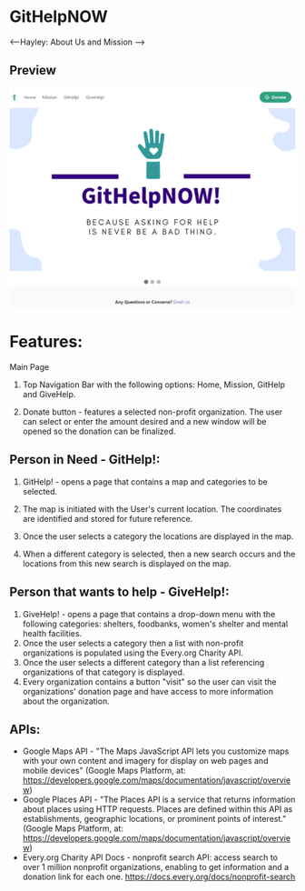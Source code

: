 # GitHelpNOW

<--Hayley: About Us and Mission -->

## Preview

![Preview](./assets/screenshots/preview.png)


# Features:

Main Page

1. Top Navigation Bar with the following options: Home, Mission, GitHelp and GiveHelp.

2. Donate button - features a selected non-profit organization. The user can select or enter the amount desired and a new window will be opened so the donation can be finalized.

## Person in Need - GitHelp!:

1. GitHelp! - opens a page that contains a map and categories to be selected.

2. The map is initiated with the User's current location. The coordinates are identified and stored for future reference.

3. Once the user selects a category the locations are displayed in the map.

4. When a different category is selected, then a new search occurs and the locations from this new search is displayed on the map.

## Person that wants to help - GiveHelp!:

1. GiveHelp! - opens a page that contains a drop-down menu with the following categories: shelters, foodbanks, women's shelter and mental health facilities.
2. Once the user selects a category then a list with non-profit organizations is populated using the Every.org Charity API.
3. Once the user selects a different category than a list referencing organizations of that category is displayed.
4. Every organization contains a button "visit" so the user can visit the organizations' donation page and have access to more information about the organization.


## APIs:

 - Google Maps API - "The Maps JavaScript API lets you customize maps with your own content and imagery for display on web pages and mobile devices" (Google Maps Platform, at: https://developers.google.com/maps/documentation/javascript/overview)
 - Google Places API -  "The Places API is a service that returns information about places using HTTP requests. Places are defined within this API as establishments, geographic locations, or prominent points of interest." (Google Maps Platform, at: https://developers.google.com/maps/documentation/javascript/overview)
 - Every.org Charity API Docs - nonprofit search API: access search to over 1 million nonprofit organizations, enabling to get information and a donation link for each one.
https://docs.every.org/docs/nonprofit-search





